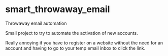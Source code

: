 # smart_throwaway_email
Throwaway email automation

Small project to try to automate the activation of new accounts.


Really annoying if you have to register on a website without the need for an account
and having to go to your temp email inbox to click the link.

